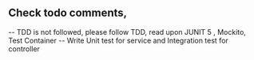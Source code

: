 
## Check todo comments,

-- TDD is not followed, please follow TDD, read upon JUNIT 5 , Mockito, Test Container 
-- Write Unit test for service and Integration test for controller